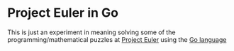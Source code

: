 Project Euler in Go
===================

This is just an experiment in meaning solving some of the programming/mathematical puzzles at [Project Euler](https://projecteuler.net/problems) using the [Go language](http://golang.org)
